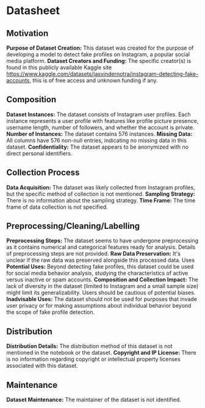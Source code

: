 # Datasheet

## Motivation
**Purpose of Dataset Creation:** This dataset was created for the purpose of developing a model to detect fake profiles on Instagram, a popular social media platform.
**Dataset Creators and Funding:** The specific creator(s) is found in this publicly available Kaggle site https://www.kaggle.com/datasets/jasvindernotra/instagram-detecting-fake-accounts, this is of free access and unknown funding if any.

## Composition
**Dataset Instances:** The dataset consists of Instagram user profiles. Each instance represents a user profile with features like profile picture presence, username length, number of followers, and whether the account is private.
**Number of Instances:** The dataset contains 576 instances.
**Missing Data:** All columns have 576 non-null entries, indicating no missing data in this dataset.
**Confidentiality:** The dataset appears to be anonymized with no direct personal identifiers.

## Collection Process
**Data Acquisition:** The dataset was likely collected from Instagram profiles, but the specific method of collection is not mentioned.
**Sampling Strategy:** There is no information about the sampling strategy.
**Time Frame:** The time frame of data collection is not specified.

## Preprocessing/Cleaning/Labelling
**Preprocessing Steps:** The dataset seems to have undergone preprocessing as it contains numerical and categorical features ready for analysis. Details of preprocessing steps are not provided.
**Raw Data Preservation:** It's unclear if the raw data was preserved alongside this processed data.
Uses
**Potential Uses:** Beyond detecting fake profiles, this dataset could be used for social media behavior analysis, studying the characteristics of active versus inactive or spam accounts.
**Composition and Collection Impact:** The lack of diversity in the dataset (limited to Instagram and a small sample size) might limit its generalizability. Users should be cautious of potential biases.
**Inadvisable Uses:** The dataset should not be used for purposes that invade user privacy or for making assumptions about individual behavior beyond the scope of fake profile detection.

## Distribution
**Distribution Details:** The distribution method of this dataset is not mentioned in the notebook or the dataset.
**Copyright and IP License:** There is no information regarding copyright or intellectual property licenses associated with this dataset.
## Maintenance
**Dataset Maintenance:** The maintainer of the dataset is not identified.
